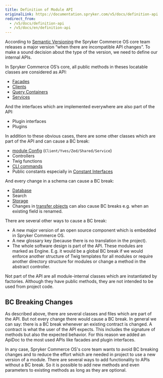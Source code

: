 ```yaml
---
title: Definition of Module API
originalLink: https://documentation.spryker.com/v5/docs/definition-api
redirect_from:
  - /v5/docs/definition-api
  - /v5/docs/en/definition-api
---
```


According to [Semantic Versioning](http://semver.org/) the Spryker Commerce OS core team releases a major version “when there are incompatible API changes”. To make a sound decision about the type of the version, we need to define our internal APIs.

In Spryker Commerce OS’s core, all public methods in theses locatable classes are considered as API:

* [Facades](https://documentation.spryker.com/docs/en/facade)
* [Clients](https://documentation.spryker.com/docs/en/client)
* [Query Containers](https://documentation.spryker.com/docs/en/query-container)
* [Services](https://documentation.spryker.com/docs/en/service)

And the interfaces which are implemented everywhere are also part of the API:

* Plugin interfaces
* Plugins

In addition to these obvious cases, there are some other classes which are part of the API and can cause a BC break:

* [module Config](https://documentation.spryker.com/docs/en/configuration-management#how-to-retrieve-the-configuration) (`Client/Yves/Zed/Shared/Service`)
* Controllers
* Twig functions
* [CLI commands](https://documentation.spryker.com/docs/en/console-commands)
* Public constants especially in [Constant Interfaces](https://documentation.spryker.com/docs/en/configuration-management#constant-interfaces)

And every change in a schema can cause a BC break:

* [Database](https://documentation.spryker.com/docs/en/database-schema-definition)
* Search
* [Storage](https://documentation.spryker.com/docs/en/redis-as-kv)
* Changes in [transfer objects](https://documentation.spryker.com/docs/en/ht-use-transfer-objects-201903) can also cause BC breaks e.g. when an existing field is renamed.

There are several other ways to cause a BC break:

* A new major version of an open source component which is embedded in Spryker Commerce OS.
* A new glossary key (because there is no translation in the project).
* The whole software design is part of the API. These modules are marked as Engine. E.g. it would be a global BC break if we would enforce another structure of Twig templates for all modules or require another directory structure for modules or change a method in the abstract controller.

Not part of the API are all module-internal classes which are instantiated by factories. Although they have public methods, they are not intended to be used from project code.

## BC Breaking Changes

As described above, there are several classes and files which are part of the API. But not every change there would cause a BC break. In general we can say: there is a BC break whenever an existing contract is changed. A contract is what the user of the API expects. This includes the signature of methods but also the expected behavior. For this reason we added an ApiDoc to the most used APIs like facades and plugin interfaces.

In any case, Spryker Commerce OS's core team wants to avoid BC breaking changes and to reduce the effort which are needed in project to use a new version of a module. There are several ways to add functionality to APIs without a BC break. So it is possible to add new methods and even parameters to existing methods as long as they are optional.

